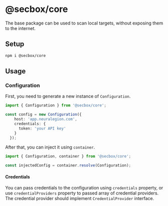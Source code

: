 # @secbox/core

The base package can be used to scan local targets, without exposing them to the internet.

## Setup

```bash
npm i @secbox/core
```

## Usage

### Configuration

First, you need to generate a new instance of `Configuration`.

```ts
import { Configuration } from '@secbox/core';

const config = new Configuration({
    host: 'app.neuralegion.com',
    credentials: {
      token: 'your API key'
    }
  });
```

 After that, you can inject it using `container`.

```ts
import { Configuration, container } from '@secbox/core';

const injectedConfig = container.resolve(Configuration);
```

#### Credentials

You can pass credentials to the configuration using `credentials` property, or use `credentialProviders` property to passed array of credential providers.
The credential provider should implement `CredentialProvider` interface.
